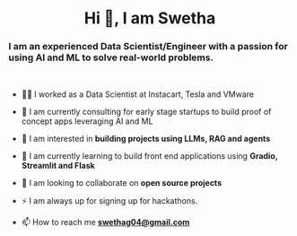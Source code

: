 <h1 align="center">Hi 👋, I am Swetha</h1>
<h3 align="left">I am an experienced Data Scientist/Engineer with a passion for using AI and ML to solve real-world problems. </h3>
<br>

- 👨‍💻 I  worked as a Data Scientist at Instacart, Tesla and VMware

- 🔭 I am currently consulting for early stage startups to build proof of concept apps leveraging AI and ML

- 🚀 I am  interested in **building projects using LLMs, RAG and agents**

- 🌱 I am currently learning to build front end applications using **Gradio, Streamlit and Flask**

- 👯 I am looking to collaborate on **open source projects**

- ⚡ I am always up for signing up for hackathons.

- 📫 How to reach me **swethag04@gmail.com**
